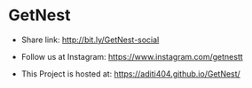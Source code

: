 # GetNest

- Share link: http://bit.ly/GetNest-social
- Follow us at Instagram: https://www.instagram.com/getnestt

- This Project is hosted at: https://aditi404.github.io/GetNest/
